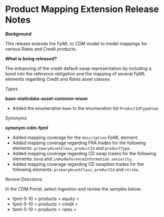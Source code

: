 # Product Mapping Extension Release Notes

**_Background_**

This release extends the FpML to CDM model to model mappings for various Rates and Credit products.

**_What is being released?_**

The enhancing of the credit default swap representation by including a bond into the reference obligation and the mapping of several FpML elements regarding Credit and Rates asset classes.

_Types_

**base-staticdata-asset-common-enum**
- Added the enumeration `Name` to the enumeration list `ProductIdTypeEnum`

_Synonyms_

**synonym-cdm-fpml**

- Added mapping coverage for the `description` FpML element.
- Added mapping coverage regarding FRA trades for the following elements: `primaryAssetClass`, `productId` and `productType`.
- Added mapping coverage regarding CD swap trades for the following elements: `bond` and `indexReferenceInformation.seniority`.
- Added mapping coverage regarding CD swaption trades for the following elements: `primaryAssetClass`, `productId` and `strike`.

_Review Directions_

In the CDM Portal, select Ingestion and review the samples below:

- fpml-5-10 > products > equity > 
- fpml-5-10 > products > credit > 
- fpml-5-10 > products > rates > 
